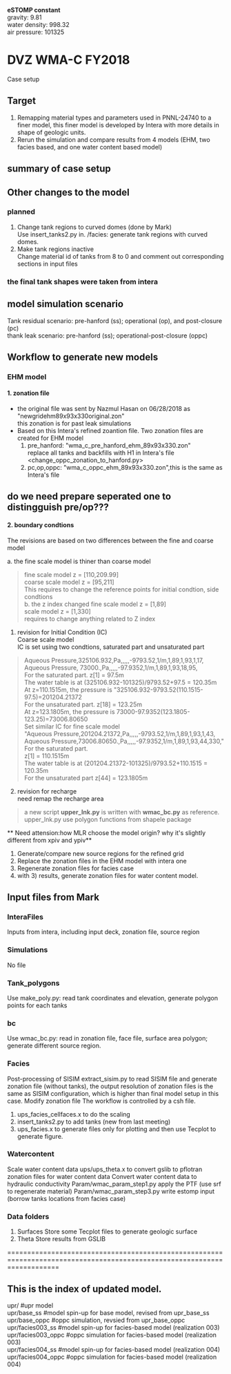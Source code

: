 **eSTOMP constant**  
gravity: 9.81  
water density: 998.32  
air pressure: 101325  

# DVZ WMA-C FY2018
Case setup

## Target 
1) Remapping material types and parameters used in PNNL-24740 to a finer model, this finer model is developed by Intera with more details in shape of geologic units.
2) Rerun the simulation and compare results from 4 models (EHM, two facies based, and one water content based model)

## summary of case setup


## Other changes to the model
### planned
1) Change tank regions to curved domes (done by Mark)  
     Use insert_tanks2.py in. /facies: generate tank regions with curved domes.  
2) Make tank regions inactive   
     Change material id of tanks from 8 to 0 and comment out corresponding sections in input files
### the final tank shapes were taken from intera


## model simulation scenario
Tank residual scenario: pre-hanford (ss); operational (op), and post-closure (pc)  
thank leak scenario: pre-hanford (ss); operational-post-closure (oppc)  

## Workflow to generate new models
### EHM model
#### 1. zonation file 
*   the original file was sent by Nazmul Hasan on 06/28/2018 as "newgridehm89x93x330original.zon"  
   this zonation is for past leak simulations
*   
   Based on this Intera's refined zoantion file. Two zonation files are created for EHM model  
   1. pre_hanford: "wma_c_pre_hanford_ehm_89x93x330.zon"  
      replace all tanks and backfills with H1 in Intera's file  
	  <change_oppc_zonation_to_hanford.py>  
   2. pc,op,oppc:  "wma_c_oppc_ehm_89x93x330.zon",this is the same as Intera's file 
## do we need prepare seperated one to distingguish pre/op??? 

#### 2. boundary condtions
   The revisions are based on two differences between the fine and coarse model  
   
   a. the fine scale model is thiner than coarse model  

> fine scale model z = [110,209.99]  
> coarse scale model z = [95,211]  
> This requires to change the reference points for initial condtion, side condtions  
   b. the z index changed
> fine scale model z = [1,89]  
> scale model z = [1,330]  
> requires to change anything related to Z index  
   1. revision for Initial Condition (IC)  
      Coarse scale model  
      IC is set using two condtions, saturated part and unsaturated part  
> Aqueous Pressure,325106.932,Pa,,,,,-9793.52,1/m,1,89,1,93,1,17,  
>             Aqueous Pressure, 73000.,Pa,,,,,-97.9352,1/m,1,89,1,93,18,95,  
     	For the saturated part.
> z[1] = 97.5m  
> The water table is at (325106.932-101325)/9793.52+97.5 = 120.35m  
> At z=110.1515m, the pressure is "325106.932-9793.52(110.1515-97.5)=201204.21372  
        For the unsaturated part.
> z[18] = 123.25m  
> At z=123.1805m, the pressure is 73000-97.9352(123.1805-123.25)=73006.80650  
      Set similar IC for fine scale model  
> "Aqueous Pressure,201204.21372,Pa,,,,,-9793.52,1/m,1,89,1,93,1,43,  
>              Aqueous Pressure,73006.80650.,Pa,,,,,-97.9352,1/m,1,89,1,93,44,330,"  
		For the saturated part.  
> z[1] = 110.1515m  
> The water table is at (201204.21372-101325)/9793.52+110.1515 = 120.35m  
        For the unsaturated part
> z[44] = 123.1805m  
   
   2. revision for recharge  
    need remap the recharge area  
> a new script **upper_lnk.py** is written with **wmac_bc.py** as reference.  
>  upper_lnk.py use polygon functions from shapele package  
	
	
**	Need attension:how MLR choose the model origin? why it's slightly different from xpiv and ypiv**
   
1) Generate/compare new source regions for the refined grid 
2) Replace the zonation files in the EHM model with intera one
3) Regenerate zonation files for facies case
4) with 3) results, generate zonation files for water content model. 

## Input files from Mark
### InteraFiles
Inputs from intera, including input deck, zonation file, source region 

### Simulations
No file
### Tank_polygons
Use make_poly.py: read tank coordinates and elevation, generate polygon points for each tanks

### bc
Use wmac_bc.py: read in zonation file, face file, surface area polygon; generate different source region.

### Facies
Post-processing of SISIM
extract_sisim.py to read SISIM file and generate zonation file (without tanks), the output resolution of zonation files is the same as SISIM configuration, which is higher than final model setup in this case.
Modify zonation file 
The workflow is controlled by a csh file.
1) ups_facies_cellfaces.x to do the scaling 
2) insert_tanks2.py to add tanks (new from last meeting)
3) ups_facies.x to generate files only for plotting and then use Tecplot to generate figure.

### Watercontent
Scale water content data
ups/ups_theta.x to convert gslib to pflotran zonation files for water content data
Convert water content data to hydraulic conductivity 
Param/wmac_param_step1.py apply the PTF (use srf to regenerate material)
Param/wmac_param_step3.py write estomp input (borrow tanks locations from facies case)

### Data folders
1) Surfaces 
Store some Tecplot files to generate geologic surface
2) Theta
Store results from GSLIB 



=========================================================================================================================
## This is the index of updated model.
upr/                 #upr model <br />
upr/base_ss          #model spin-up for base model, revised from upr_base_ss <br />
upr/base_oppc        #oppc simulation, revsied from upr_base_oppc <br />
upr/facies003_ss     #model spin-up for facies-based model (realization 003) <br />
upr/facies003_oppc   #oppc simulation for facies-based model (realization 003) <br />
upr/facies004_ss     #model spin-up for facies-based model (realization 004) <br />
upr/facies004_oppc   #oppc simulation for facies-based model (realization 004) <br />

